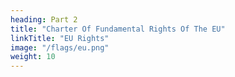 ```yaml
---
heading: Part 2
title: "Charter Of Fundamental Rights Of The EU"
linkTitle: "EU Rights"
image: "/flags/eu.png"
weight: 10
---
```

